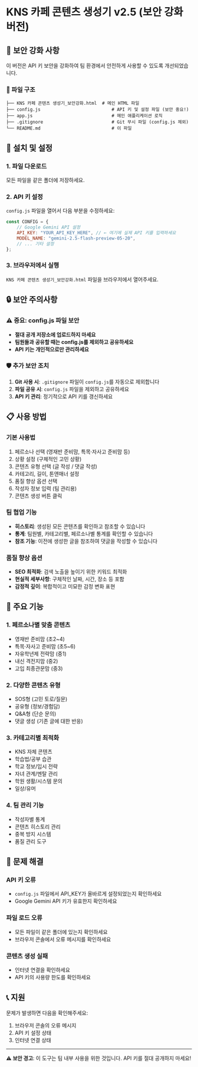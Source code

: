 # KNS 카페 콘텐츠 생성기 v2.5 (보안 강화 버전)

## 🔐 보안 강화 사항

이 버전은 API 키 보안을 강화하여 팀 환경에서 안전하게 사용할 수 있도록 개선되었습니다.

### 📁 파일 구조
```
├── KNS 카페 콘텐츠 생성기_보안강화.html  # 메인 HTML 파일
├── config.js                           # API 키 및 설정 파일 (보안 중요!)
├── app.js                              # 메인 애플리케이션 로직
├── .gitignore                          # Git 무시 파일 (config.js 제외)
└── README.md                           # 이 파일
```

## 🚀 설치 및 설정

### 1. 파일 다운로드
모든 파일을 같은 폴더에 저장하세요.

### 2. API 키 설정
`config.js` 파일을 열어서 다음 부분을 수정하세요:

```javascript
const CONFIG = {
    // Google Gemini API 설정
    API_KEY: "YOUR_API_KEY_HERE", // ← 여기에 실제 API 키를 입력하세요
    MODEL_NAME: "gemini-2.5-flash-preview-05-20",
    // ... 기타 설정
};
```

### 3. 브라우저에서 실행
`KNS 카페 콘텐츠 생성기_보안강화.html` 파일을 브라우저에서 열어주세요.

## 🔒 보안 주의사항

### ⚠️ 중요: config.js 파일 보안
- **절대 공개 저장소에 업로드하지 마세요**
- **팀원들과 공유할 때는 config.js를 제외하고 공유하세요**
- **API 키는 개인적으로만 관리하세요**

### 🛡️ 추가 보안 조치
1. **Git 사용 시**: `.gitignore` 파일이 `config.js`를 자동으로 제외합니다
2. **파일 공유 시**: `config.js` 파일을 제외하고 공유하세요
3. **API 키 관리**: 정기적으로 API 키를 갱신하세요

## 📋 사용 방법

### 기본 사용법
1. 페르소나 선택 (영재반 준비맘, 특목·자사고 준비맘 등)
2. 상황 설정 (구체적인 고민 상황)
3. 콘텐츠 유형 선택 (글 작성 / 댓글 작성)
4. 카테고리, 길이, 톤앤매너 설정
5. 품질 향상 옵션 선택
6. 작성자 정보 입력 (팀 관리용)
7. 콘텐츠 생성 버튼 클릭

### 팀 협업 기능
- **히스토리**: 생성된 모든 콘텐츠를 확인하고 참조할 수 있습니다
- **통계**: 팀원별, 카테고리별, 페르소나별 통계를 확인할 수 있습니다
- **참조 기능**: 이전에 생성한 글을 참조하여 댓글을 작성할 수 있습니다

### 품질 향상 옵션
- **SEO 최적화**: 검색 노출을 높이기 위한 키워드 최적화
- **현실적 세부사항**: 구체적인 날짜, 시간, 장소 등 포함
- **감정적 깊이**: 복합적이고 미묘한 감정 변화 표현

## 🎯 주요 기능

### 1. 페르소나별 맞춤 콘텐츠
- 영재반 준비맘 (초2~4)
- 특목·자사고 준비맘 (초5~6)
- 자유학년제 전략맘 (중1)
- 내신 격전지맘 (중2)
- 고입 최종관문맘 (중3)

### 2. 다양한 콘텐츠 유형
- SOS형 (고민 토로/질문)
- 공유형 (정보/경험담)
- Q&A형 (단순 문의)
- 댓글 생성 (기존 글에 대한 반응)

### 3. 카테고리별 최적화
- KNS 자체 콘텐츠
- 학습법/공부 습관
- 학교 정보/입시 전략
- 자녀 관계/멘탈 관리
- 학원 생활/시스템 문의
- 일상/유머

### 4. 팀 관리 기능
- 작성자별 통계
- 콘텐츠 히스토리 관리
- 중복 방지 시스템
- 품질 관리 도구

## 🔧 문제 해결

### API 키 오류
- `config.js` 파일에서 API_KEY가 올바르게 설정되었는지 확인하세요
- Google Gemini API 키가 유효한지 확인하세요

### 파일 로드 오류
- 모든 파일이 같은 폴더에 있는지 확인하세요
- 브라우저 콘솔에서 오류 메시지를 확인하세요

### 콘텐츠 생성 실패
- 인터넷 연결을 확인하세요
- API 키의 사용량 한도를 확인하세요

## 📞 지원

문제가 발생하면 다음을 확인해주세요:
1. 브라우저 콘솔의 오류 메시지
2. API 키 설정 상태
3. 인터넷 연결 상태

---

**⚠️ 보안 경고**: 이 도구는 팀 내부 사용을 위한 것입니다. API 키를 절대 공개하지 마세요!


